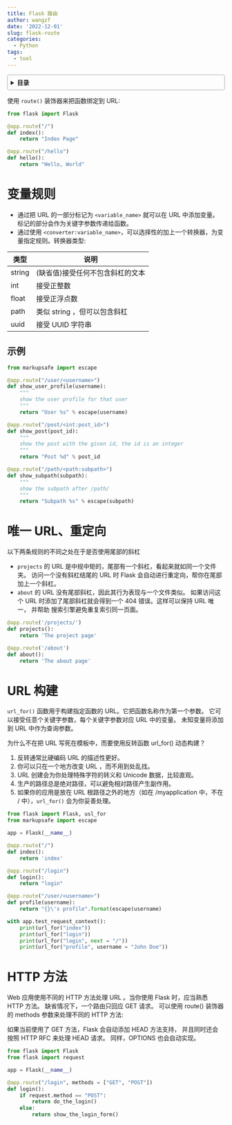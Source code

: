 ```yaml
---
title: Flask 路由
author: wangzf
date: '2022-12-01'
slug: flask-route
categories:
  - Python
tags:
  - tool
---
```


<style>
details {
    border: 1px solid #aaa;
    border-radius: 4px;
    padding: .5em .5em 0;
}
summary {
    font-weight: bold;
    margin: -.5em -.5em 0;
    padding: .5em;
}
details[open] {
    padding: .5em;
}
details[open] summary {
    border-bottom: 1px solid #aaa;
    margin-bottom: .5em;
}
img {
    pointer-events: none;
}
</style>

<details><summary>目录</summary><p>

- [变量规则](#变量规则)
  - [示例](#示例)
- [唯一 URL、重定向](#唯一-url重定向)
- [URL 构建](#url-构建)
- [HTTP 方法](#http-方法)
</p></details><p></p>

使用 `route()` 装饰器来把函数绑定到 URL:

```python
from flask import Flask

@app.route("/")
def index():
    return "Index Page"

@app.route("/hello")
def hello():
    return "Hello, World"
```

# 变量规则

* 通过把 URL 的一部分标记为 `<variable_name>` 就可以在 URL 中添加变量。
  标记的部分会作为关键字参数传递给函数。
* 通过使用 `<converter:variable_name>`，可以选择性的加上一个转换器，为变量指定规则。转换器类型:

| 类型    | 说明                          |
|--------|-------------------------------|
| string | (缺省值)接受任何不包含斜杠的文本   |
| int    | 接受正整数                      |
| float   | 接受正浮点数                    |
| path   | 类似 string ，但可以包含斜杠     |
| uuid   | 接受 UUID 字符串                |


## 示例
    
```python
from markupsafe import escape

@app.route("/user/<username>")
def show_user_profile(username):
    """
    show the user profile for that user
    """
    return "User %s" % escape(username)

@app.route("/post/<int:post_id>")
def show_post(post_id):
    """
    show the post with the given id, the id is an integer
    """
    return "Post %d" % post_id

@app.route("/path/<path:subpath>")
def show_subpath(subpath):
    """
    show the subpath after /path/
    """
    return "Subpath %s" % escape(subpath)
```

# 唯一 URL、重定向

以下两条规则的不同之处在于是否使用尾部的斜杠

* `projects` 的 URL 是中规中矩的，尾部有一个斜杠，看起来就如同一个文件夹。 
  访问一个没有斜杠结尾的 URL 时 Flask 会自动进行重定向，帮你在尾部加上一个斜杠。
* `about` 的 URL 没有尾部斜杠，因此其行为表现与一个文件类似。
  如果访问这个 URL 时添加了尾部斜杠就会得到一个 404 错误。这样可以保持 URL 唯一，
  并帮助 搜索引擎避免重复索引同一页面。

```python
@app.route('/projects/')
def projects():
    return 'The project page'

@app.route('/about')
def about():
    return 'The about page'
```

# URL 构建

`url_for()` 函数用于构建指定函数的 URL。它把函数名称作为第一个参数。
它可以接受任意个关键字参数，每个关键字参数对应 URL 中的变量。
未知变量将添加到 URL 中作为查询参数。

为什么不在把 URL 写死在模板中，而要使用反转函数 url_for() 动态构建？

1. 反转通常比硬编码 URL 的描述性更好。
2. 你可以只在一个地方改变 URL ，而不用到处乱找。
3. URL 创建会为你处理特殊字符的转义和 Unicode 数据，比较直观。
4. 生产的路径总是绝对路径，可以避免相对路径产生副作用。
5. 如果你的应用是放在 URL 根路径之外的地方（如在 /myapplication 中，不在 / 中），`url_for()` 会为你妥善处理。

```python
from flask import Flask, usl_for
from markupsafe import escape

app = Flask(__name__)

@app.route("/")
def index():
    return 'index'

@app.route("/login")
def login():
    return "login"

@app.route("/user/<username>")
def profile(username):
    return "{}\'s profile".format(escape(username)

with app.test_request_context():
    print(url_for("index"))
    print(url_for("login"))
    print(url_for("login", next = "/"))
    print(url_for("profile", username = "John Doe"))
```

# HTTP 方法

Web 应用使用不同的 HTTP 方法处理 URL 。当你使用 Flask 时，应当熟悉 HTTP 方法。 
缺省情况下，一个路由只回应 GET 请求。 
可以使用 route() 装饰器的 methods 参数来处理不同的 HTTP 方法:

如果当前使用了 GET 方法，Flask 会自动添加 HEAD 方法支持，
并且同时还会 按照 HTTP RFC 来处理 HEAD 请求。
同样，OPTIONS 也会自动实现。

```python
from flask import Flask
from flask import request

app = Flask(__name__)

@app.route("/login", methods = ["GET", "POST"])
def login():
    if request.method == "POST":
        return do_the_login()
    else:
        return show_the_login_form()
```
